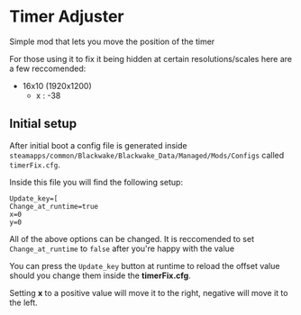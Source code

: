 # Timer Adjuster

Simple mod that lets you move the position of the timer

For those using it to fix it being hidden at certain resolutions/scales here are a few reccomended:

- 16x10 (1920x1200)
	- x : -38

## Initial setup

After initial boot a config file is generated inside `steamapps/common/Blackwake/Blackwake_Data/Managed/Mods/Configs` called `timerFix.cfg`.

Inside this file you will find the following setup:

```text
Update_key=[
Change_at_runtime=true
x=0
y=0
```

All of the above options can be changed. It is reccomended to set `Change_at_runtime` to `false` after you're happy with the value

You can press the `Update_key` button at runtime to reload the offset value should you change them inside the **timerFix.cfg**.

Setting **x** to a positive value will move it to the right, negative will move it to the left.